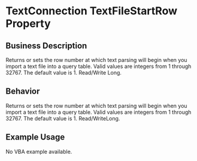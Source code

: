 # TextConnection TextFileStartRow Property

## Business Description
Returns or sets the row number at which text parsing will begin when you import a text file into a query table. Valid values are integers from 1 through 32767. The default value is 1. Read/Write Long.

## Behavior
Returns or sets the row number at which text parsing will begin when you import a text file into a query table. Valid values are integers from 1 through 32767. The default value is 1. Read/WriteLong.

## Example Usage
No VBA example available.